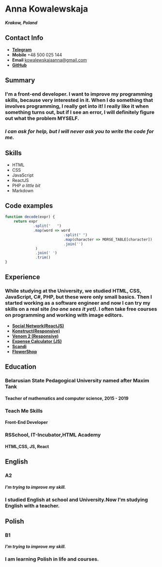# __Anna Kowalewskaja__
#### _Krakow, Poland_

## __Contact Info__
* __[Telegram](https://t.me/Kowalewskajaaa)__ 
* __Mobile__ +48 500 025 144
* __Email__ kowalewskajaanna@gmail.com
* __[GitHub](https://github.com/AnnaKowalewskaja)__ 

## __Summary__ 

### I'm a front-end developer. I want to improve my programming skills, because very interested in it. When I do something that involves programming, I really get into it! I really like it when something turns out, but if I see an error, I will definitely figure out what the problem MYSELF.
### *I can ask for help, but I will never ask you to write the code for me.*

## __Skills__
* HTML
* CSS
* JavaScript
* ReactJS
* PHP *a little bit*
* Markdown

## __Code examples__
```javascript
function decode(expr) {
    return expr
             .split("   ") 
             .map(word => word
                           .split(" ") 
                           .map(character => MORSE_TABLE[character]) 
                           .join('')
              )
              .join(' ') 
              .trim()
}

```

## __Experience__
### While studying at the University, we studied HTML, CSS, JavaScript, C#, PHP, but these were only small basics. Then I started working as a software engineer and now I can try my skills on a real site _(no one sees it yet)_. I often take free courses on programming and working with image editors.

* __[Social Network(ReactJS)](https://github.com/AnnaKowalewskaja/SocialNetwork/tree/network)__
* __[Konstruct(Responsive)](https://annakowalewskaja.github.io/TMS-Task-2/?)__
* __[Venom 2 (Responsive)](https://annakowalewskaja.github.io/Venom/index.html)__ 
* __[Expense Calculator (JS)](https://annakowalewskaja.github.io/ExpenseCalculator-JS/)__ 
* __[Scandi](https://annakowalewskaja.github.io/Scandi/)__ 
* __[FlowerShop](https://annakowalewskaja.github.io/FlowerShop/)__ 

## __Education__
### __Belarusian State Pedagogical University named after Maxim Tank__
#### Teacher of mathematics and computer science, 2015 - 2019
### Teach Me Skills
#### Front-End Developer
### RSSchool, IT-Incubator,HTML Academy 
#### HTML,CSS, JS, React

## __English__
### A2
#### _I'm trying to improve my skill._
### I studied English at school and University.Now I'm studying English with a teacher.

## __Polish__
### B1
#### _I'm trying to improve my skill._
### I am learning Polish in life and courses.
